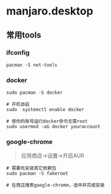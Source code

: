 # manjaro.desktop

## 常用tools
### ifconfig
```
pacman -S net-tools
```

### docker
```
sudo pacman -S docker

# 开机自启
sudo  systemctl enable docker

# 使你的账号运行docker命令无需root
sudo usermod -aG docker youraccount
```
### google-chrome
> 应用商店->设置->开启AUR
```
# 需要先安装其它依赖包
sudo pacman -S fakeroot

# 在商店搜索google-chrome，选中并完成安装
```